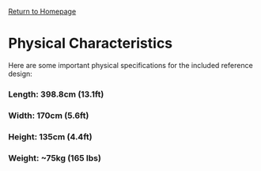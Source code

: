 <p> <a href="https://conrado-m-ucsd.github.io/SYN-100-Project/"> Return to Homepage </a> </p>


<h1> Physical Characteristics </h1>

<p> Here are some important physical specifications for the included reference design: </p>


<h3> Length: 398.8cm (13.1ft) </h3> 
<h3> Width: 170cm (5.6ft) </h3> 
<h3> Height: 135cm (4.4ft) </h3> 
<h3> Weight: ~75kg (165 lbs) </h3> 
